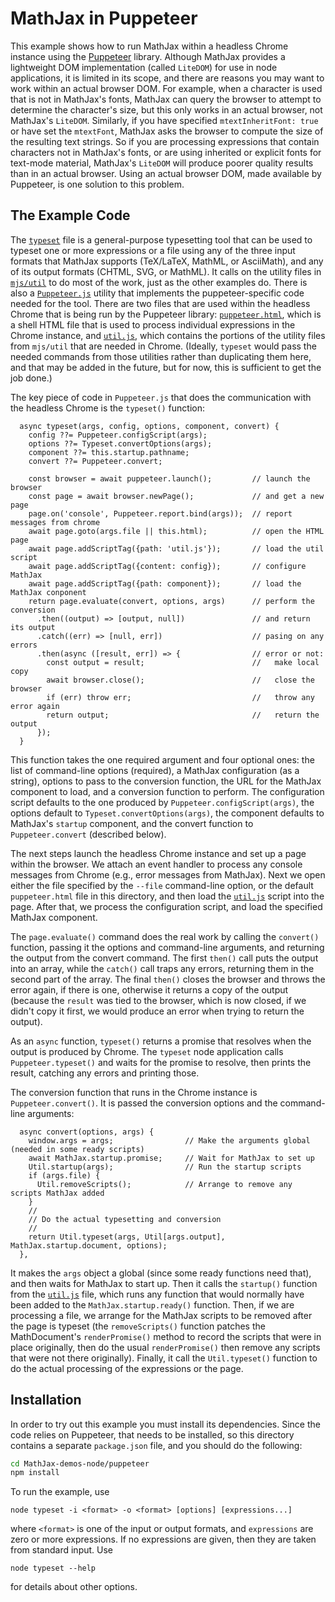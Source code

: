 # MathJax in Puppeteer

This example shows how to run MathJax within a headless Chrome
instance using the
[Puppeteer](https://developers.google.com/web/tools/puppeteer)
library.  Although MathJax provides a lightweight DOM implementation
(called `LiteDOM`) for use in node applications, it is limited in its
scope, and there are reasons you may want to work within an actual
browser DOM.  For example, when a character is used that is not in
MathJax's fonts, MathJax can query the browser to attempt to determine
the character's size, but this only works in an actual browser, not
MathJax's `LiteDOM`.  Similarly, if you have specified
`mtextInheritFont: true` or have set the `mtextFont`, MathJax asks the
browser to compute the size of the resulting text strings.  So if you
are processing expressions that contain characters not in MathJax's
fonts, or are using inherited or explicit fonts for text-mode
material, MathJax's `LiteDOM` will produce poorer quality results than
in an actual browser.  Using an actual browser DOM, made available by
Puppeteer, is one solution to this problem.

## The Example Code

The [`typeset`](typeset) file is a general-purpose typesetting tool
that can be used to typeset one or more expressions or a file using
any of the three input formats that MathJax supports (TeX/LaTeX,
MathML, or AsciiMath), and any of its output formats (CHTML, SVG, or
MathML).  It calls on the utility files in [`mjs/util`](../mjs/util)
to do most of the work, just as the other examples do.  There is also
a [`Puppeteer.js`](Puppeteer.js) utility that implements the
puppeteer-specific code needed for the tool.  There are two files that
are used within the headless Chrome that is being run by the Puppeteer
library: [`puppeteer.html`](puppeteer.html), which is a shell HTML
file that is used to process individual expressions in the Chrome
instance, and [`util.js`](util.js), which contains the portions of the
utility files from `mjs/util` that are needed in Chrome.  (Ideally,
`typeset` would pass the needed commands from those utilities rather
than duplicating them here, and that may be added in the future, but
for now, this is sufficient to get the job done.)

The key piece of code in `Puppeteer.js` that does the communication
with the headless Chrome is the `typeset()` function:

```
  async typeset(args, config, options, component, convert) {
    config ??= Puppeteer.configScript(args);
    options ??= Typeset.convertOptions(args);
    component ??= this.startup.pathname;
    convert ??= Puppeteer.convert;

    const browser = await puppeteer.launch();         // launch the browser
    const page = await browser.newPage();             // and get a new page
    page.on('console', Puppeteer.report.bind(args));  // report messages from chrome
    await page.goto(args.file || this.html);          // open the HTML page
    await page.addScriptTag({path: 'util.js'});       // load the util script
    await page.addScriptTag({content: config});       // configure MathJax
    await page.addScriptTag({path: component});       // load the MathJax conponent
    return page.evaluate(convert, options, args)      // perform the conversion
      .then((output) => [output, null])               // and return its output
      .catch((err) => [null, err])                    // pasing on any errors
      .then(async ([result, err]) => {                // error or not:
        const output = result;                        //   make local copy
        await browser.close();                        //   close the browser
        if (err) throw err;                           //   throw any error again
        return output;                                //   return the output
      });
  }
```

This function takes the one required argument and four optional ones:
the list of command-line options (required), a MathJax configuration
(as a string), options to pass to the conversion function, the URL for
the MathJax component to load, and a conversion function to perform.
The configuration script defaults to the one produced by
`Puppeteer.configScript(args)`, the options default to
`Typeset.convertOptions(args)`, the component defaults to MathJax's
`startup` component, and the convert function to `Puppeteer.convert`
(described below).

The next steps launch the headless Chrome instance and set up a page
within the browser.  We attach an event handler to process any console
messages from Chrome (e.g., error messages from MathJax).  Next we
open either the file specified by the `--file` command-line option, or
the default `puppeteer.html` file in this directory, and then load the
[`util.js`](util.js) script into the page.  After that, we process the
configuration script, and load the specified MathJax component.

The `page.evaluate()` command does the real work by calling the
`convert()` function, passing it the options and command-line
arguments, and returning the output from the convert command.  The
first `then()` call puts the output into an array, while the `catch()`
call traps any errors, returning them in the second part of the array.
The final `then()` closes the browser and throws the error again, if
there is one, otherwise it returns a copy of the output (because the
`result` was tied to the browser, which is now closed, if we didn't
copy it first, we would produce an error when trying to return the
output).

As an `async` function, `typeset()` returns a promise that resolves
when the output is produced by Chrome.  The `typeset` node application
calls `Puppeteer.typeset()` and waits for the promise to resolve, then
prints the result, catching any errors and printing those.

The conversion function that runs in the Chrome instance is
`Puppeteer.convert()`.  It is passed the conversion options and the
command-line arguments:

```
  async convert(options, args) {
    window.args = args;                // Make the arguments global (needed in some ready scripts)
    await MathJax.startup.promise;     // Wait for MathJax to set up
    Util.startup(args);                // Run the startup scripts
    if (args.file) {
      Util.removeScripts();            // Arrange to remove any scripts MathJax added
    }
    //
    // Do the actual typesetting and conversion
    //
    return Util.typeset(args, Util[args.output], MathJax.startup.document, options);
  },
```

It makes the `args` object a global (since some ready functions need
that), and then waits for MathJax to start up.  Then it calls the
`startup()` function from the [`util.js`](util.js) file, which runs
any function that would normally have been added to the
`MathJax.startup.ready()` function.  Then, if we are processing a
file, we arrange for the MathJax scripts to be removed after the page
is typeset (the `removeScripts()` function patches the MathDocument's
`renderPromise()` method to record the scripts that were in place
originally, then do the usual `renderPromise()` then remove any
scripts that were not there originally).  Finally, it call the
`Util.typeset()` function to do the actual processing of the
expressions or the page.

## Installation

In order to try out this example you must install its dependencies.
Since the code relies on Puppeteer, that needs to be installed, so
this directory contains a separate `package.json` file, and you should
do the following:

``` bash
cd MathJax-demos-node/puppeteer
npm install
```

To run the example, use

```
node typeset -i <format> -o <format> [options] [expressions...]
```

where `<format>` is one of the input or output formats, and
`expressions` are zero or more expressions.  If no expressions are
given, then they are taken from standard input.  Use

```
node typeset --help
```

for details about other options.
